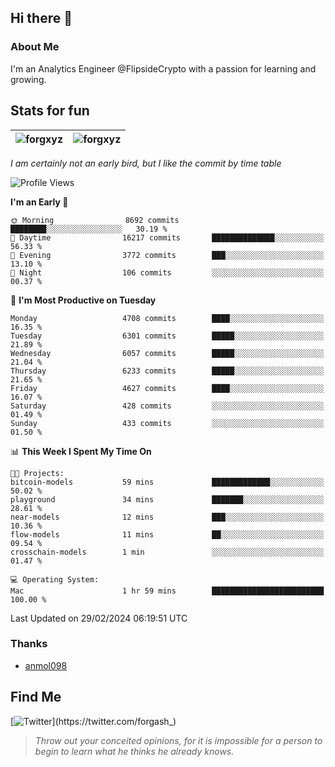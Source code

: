 ## Hi there 👋

### About Me

I'm an Analytics Engineer @FlipsideCrypto with a passion for learning and growing.
  
## Stats for fun

| <img align="center" src="https://github-readme-streak-stats.herokuapp.com/?user=forgxyz&theme=tokyonight" alt="forgxyz" /> | <img align="center" src="https://github-readme-stats.vercel.app/api?username=forgxyz&theme=tokyonight&show_icons=true" alt="forgxyz" /> |
| ------------- |------------- |

*I am certainly not an early bird, but I like the commit by time table*  

<!--START_SECTION:waka-->
![Profile Views](http://img.shields.io/badge/Profile%20Views-0-blue)

**I'm an Early 🐤** 

```text
🌞 Morning                8692 commits        ████████░░░░░░░░░░░░░░░░░   30.19 % 
🌆 Daytime                16217 commits       ██████████████░░░░░░░░░░░   56.33 % 
🌃 Evening                3772 commits        ███░░░░░░░░░░░░░░░░░░░░░░   13.10 % 
🌙 Night                  106 commits         ░░░░░░░░░░░░░░░░░░░░░░░░░   00.37 % 
```
📅 **I'm Most Productive on Tuesday** 

```text
Monday                   4708 commits        ████░░░░░░░░░░░░░░░░░░░░░   16.35 % 
Tuesday                  6301 commits        █████░░░░░░░░░░░░░░░░░░░░   21.89 % 
Wednesday                6057 commits        █████░░░░░░░░░░░░░░░░░░░░   21.04 % 
Thursday                 6233 commits        █████░░░░░░░░░░░░░░░░░░░░   21.65 % 
Friday                   4627 commits        ████░░░░░░░░░░░░░░░░░░░░░   16.07 % 
Saturday                 428 commits         ░░░░░░░░░░░░░░░░░░░░░░░░░   01.49 % 
Sunday                   433 commits         ░░░░░░░░░░░░░░░░░░░░░░░░░   01.50 % 
```


📊 **This Week I Spent My Time On** 

```text
🐱‍💻 Projects: 
bitcoin-models           59 mins             █████████████░░░░░░░░░░░░   50.02 % 
playground               34 mins             ███████░░░░░░░░░░░░░░░░░░   28.61 % 
near-models              12 mins             ███░░░░░░░░░░░░░░░░░░░░░░   10.36 % 
flow-models              11 mins             ██░░░░░░░░░░░░░░░░░░░░░░░   09.54 % 
crosschain-models        1 min               ░░░░░░░░░░░░░░░░░░░░░░░░░   01.47 % 

💻 Operating System: 
Mac                      1 hr 59 mins        █████████████████████████   100.00 % 
```


 Last Updated on 29/02/2024 06:19:51 UTC
<!--END_SECTION:waka-->

### Thanks
 - [anmol098](https://github.com/anmol098/waka-readme-stats/)
  
## Find Me
[![Twitter](https://img.shields.io/twitter/url/https/twitter.com/forgash_.svg?style=social&label=Follow%20%40forgash_)](https://twitter.com/forgash_)


> *Throw out your conceited opinions, for it is impossible for a person to begin to learn what he thinks he already knows.* 
